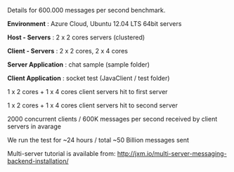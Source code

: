 Details for 600.000 messages per second benchmark.


**Environment** : Azure Cloud, Ubuntu 12.04 LTS 64bit servers

**Host - Servers** : 2 x 2 cores servers (clustered)

**Client - Servers** : 2 x 2 cores, 2 x 4 cores

**Server Application** : chat sample (sample folder)

**Client Application** : socket test (JavaClient / test folder)

1 x 2 cores + 1 x 4 cores client servers hit to first server

1 x 2 cores + 1 x 4 cores client servers hit to second server


2000 concurrent clients / 600K messages per second received by client servers in avarage


We run the test for ~24 hours / total ~50 Billion messages sent

Multi-server tutorial is available from: http://jxm.io/multi-server-messaging-backend-installation/


